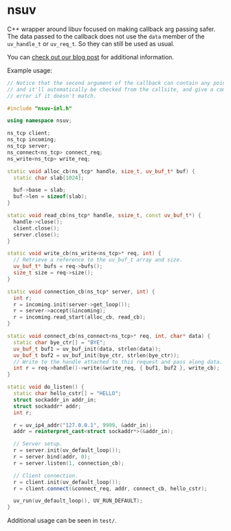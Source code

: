 # nsuv
C++ wrapper around libuv focused on making callback arg passing safer. The
data passed to the callback does not use the `data` member of the
`uv_handle_t` or `uv_req_t`. So they can still be used as usual.

You can [check out our blog post](https://nodesource.com/blog/intro-nsuv/)
for additional information.

Example usage:
```cpp
// Notice that the second argument of the callback can contain any pointer type,
// and it'll automatically be checked from the callsite, and give a compiler
// error if it doesn't match.

#include "nsuv-inl.h"

using namespace nsuv;

ns_tcp client;
ns_tcp incoming;
ns_tcp server;
ns_connect<ns_tcp> connect_req;
ns_write<ns_tcp> write_req;

static void alloc_cb(ns_tcp* handle, size_t, uv_buf_t* buf) {
  static char slab[1024];

  buf->base = slab;
  buf->len = sizeof(slab);
}

static void read_cb(ns_tcp* handle, ssize_t, const uv_buf_t*) {
  handle->close();
  client.close();
  server.close();
}

static void write_cb(ns_write<ns_tcp>* req, int) {
  // Retrieve a reference to the uv_buf_t array and size.
  uv_buf_t* bufs = req->bufs();
  size_t size = req->size();
}

static void connection_cb(ns_tcp* server, int) {
  int r;
  r = incoming.init(server->get_loop());
  r = server->accept(&incoming);
  r = incoming.read_start(alloc_cb, read_cb);
}

static void connect_cb(ns_connect<ns_tcp>* req, int, char* data) {
  static char bye_ctr[] = "BYE";
  uv_buf_t buf1 = uv_buf_init(data, strlen(data));
  uv_buf_t buf2 = uv_buf_init(bye_ctr, strlen(bye_ctr));
  // Write to the handle attached to this request and pass along data.
  int r = req->handle()->write(&write_req, { buf1, buf2 }, write_cb);
}

static void do_listen() {
  static char hello_cstr[] = "HELLO";
  struct sockaddr_in addr_in;
  struct sockaddr* addr;
  int r;

  r = uv_ip4_addr("127.0.0.1", 9999, &addr_in);
  addr = reinterpret_cast<struct sockaddr*>(&addr_in);

  // Server setup.
  r = server.init(uv_default_loop());
  r = server.bind(addr, 0);
  r = server.listen(1, connection_cb);

  // Client connection.
  r = client.init(uv_default_loop());
  r = client.connect(&connect_req, addr, connect_cb, hello_cstr);

  uv_run(uv_default_loop(), UV_RUN_DEFAULT);
}
```

Additional usage can be seen in `test/`.
